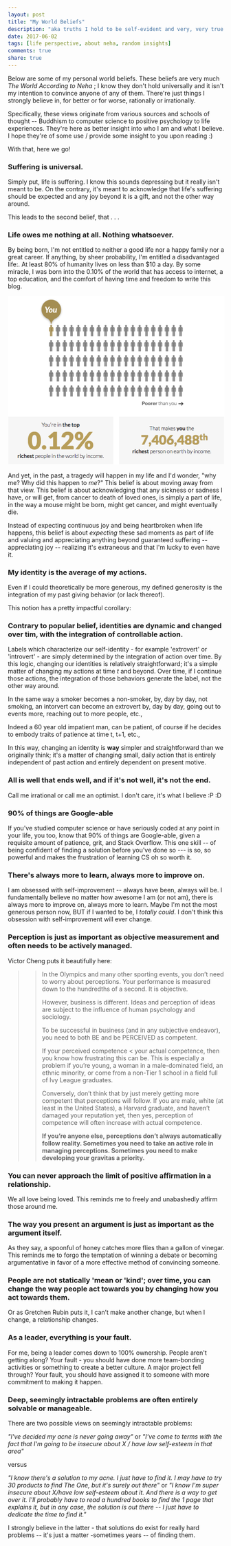 ```yaml
---
layout: post
title: "My World Beliefs"
description: "aka truths I hold to be self-evident and very, very true."
date: 2017-06-02
tags: [life perspective, about neha, random insights]
comments: true
share: true
---
```


Below are some of my personal world beliefs. These beliefs are very much *The World According to Neha* ; I know they don't hold universally and it isn't my intention to convince anyone of any of them. There're just things I strongly believe in, for better or for worse, rationally or irrationally.

Specifically, these views originate from various sources and schools of thought --  Buddhism to computer science to positive psychology to life experiences. They're here as better insight into who I am and what I believe. I hope they're of some use / provide some insight to you upon reading :) 

With that, here we go!

### Suffering is universal.
Simply put, life is suffering. I know this sounds depressing but it really isn't meant to be. On the contrary, it's meant to acknowledge that life's suffering should be expected and any joy beyond it is a gift, and not the other way around.

This leads to the second belief, that . . .

### Life owes me nothing at all. Nothing whatsoever.
By being born, I'm not entitled to neither a good life nor a happy family nor a great career. If anything, by sheer probability, I'm entitled a disadvantaged life:. At least 80% of humanity lives on less than $10 a day. By some miracle, I was born into the 0.10% of the world that has access to internet, a top education, and the comfort of having time and freedom to write this blog.

<p align="center">
  <img src="/images/privilege.png">
</p>

And yet, in the past, a tragedy will happen in my life and I'd wonder, "why me? Why did this happen to *me*?" This belief is about moving away from that view. This belief is about acknowledging that any sickness or sadness I have, or will get, from cancer to death of loved ones, is simply a part of life, in the way a mouse might be born, might get cancer, and might eventually die. 

Instead of expecting continuous joy and being heartbroken when life happens, this belief is about *expecting* these sad moments as part of life and valuing and appreciating anything beyond guaranteed suffering -- appreciating joy -- realizing it's extraneous and that I'm lucky to even have it.

### My identity is the average of my actions.
Even if I could theoretically be more generous, my defined generosity is the integration of my past giving behavior (or lack thereof). 

This notion has a pretty impactful corollary: 

### Contrary to popular belief, identities are dynamic and changed over tim, with the integration of controllable action.
Labels which characterize our self-identity - for example 'extrovert' or 'introvert' - are simply determined by the integration of action over time. By this logic, changing our identities is relatively straightforward; it's a simple matter of changing my actions at time *t* and beyond. Over time, if I continue those actions, the integration of those behaviors generate the label, not the other way around. 

In the same way a smoker becomes a non-smoker, by, day by day, not smoking, an intorvert can become an extrovert by, day by day, going out to events more, reaching out to more people, etc.,

Indeed a 60 year old impatient man, can be patient, of course if he decides to embody traits of patience at time t, t+1, etc.,

In this way, changing an identity is __way__ simpler and straightforward than we originally think; it's a matter of changing small, daily action that is entirely independent of past action and entirely dependent on present motive.

### All is well that ends well, and if it's not well, it's not the end.
Call me irrational or call me an optimist. I don't care, it's what I believe :P :D

### 90% of things are Google-able
If you've studied computer science or have seriously coded at any point in your life, you too, know that 90% of things are Google-able, given a requisite amount of patience, grit, and Stack Overflow. This one skill -- of being confident of finding a solution before you've done so --- is so, so powerful and makes the frustration of learning CS oh so worth it.

### There's always more to learn, always more to improve on.
I am obsessed with self-improvement -- always have been, always will be. I fundamentally believe no matter how awesome I am (or not am), there is always more to improve on, always more to learn. Maybe I'm not the most generous person now, BUT if I wanted to be, I *totally could*. I don't think this obsession with self-improvement will ever change.

### Perception is just as important as objective measurement and often needs to be actively managed. 
Victor Cheng puts it beautifully here:

> > In the Olympics and many other sporting events, you don’t need to worry about perceptions. Your performance is measured down to the hundredths of a second. It is objective.  
> >
> > However, business is different. Ideas and perception of ideas are subject to the influence of human psychology and sociology. 
> >	
> > To be successful in business (and in any subjective endeavor), you need to both BE and be PERCEIVED as competent. 
> >
> > If your perceived competence < your actual competence, then you know how frustrating this can be. This is especially a problem if you’re young, a woman in a male-dominated field, an ethnic minority, or come from a non-Tier 1 school in a field full of Ivy League graduates.
> >
> > Conversely, don’t think that by just merely getting more competent that perceptions will follow. If you are male, white (at least in the United States), a Harvard graduate, and haven’t damaged your reputation yet, then yes, perception of competence will often increase with actual competence. 
> >
> > __If you’re anyone else, perceptions don’t always automatically follow reality. Sometimes you need to take an active role in managing perceptions. Sometimes you need to make developing your gravitas a priority.__

### You can never approach the limit of positive affirmation in a relationship.
We all love being loved. This reminds me to freely and unabashedly affirm those around me. 

### The way you present an argument is just as important as the argument itself.
As they say, a spoonful of honey catches more flies than a gallon of vinegar. This reminds me to forgo the temptation of winning a debate or becoming argumentative in favor of a more effective method of convincing someone.

### People are not statically 'mean or 'kind'; over time, you can change the way people act towards you by changing how you act towards them.
Or as Gretchen Rubin puts it, I can’t make another change, but when I change, a relationship changes.

### As a leader, everything is your fault.
For me, being a leader comes down to 100% ownership. People aren't getting along? Your fault - you should have done more team-bonding activities or something to create a better culture. A major project fell through? Your fault, you should have assigned it to someone with more commitment to making it happen. 

### Deep, seemingly intractable problems are often entirely solvable or manageable. 
There are two possible views on seemingly intractable problems:

*"I've decided my acne is never going away"*
or
*"I've come to terms with the fact that I'm going to be insecure about X / have low self-esteem in that area"*

versus

*"I know there's a solution to my acne. I just have to find it. I may have to try 30 products to find The One, but it's surely out there"*
or
*"I know I'm super insecure about X/have low self-esteem about it. And there is a way to get over it. I'll probably have to read a hundred books to find the 1 page that explains it, but in any case, the solution is out there -- I just have to dedicate the time to find it."*

I strongly believe in the latter - that solutions do exist for really hard problems -- it's just a matter -sometimes years -- of finding them.
